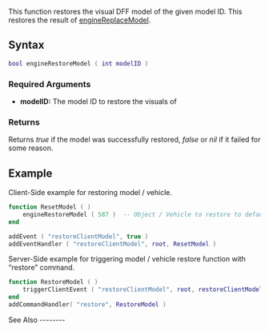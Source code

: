 This function restores the visual DFF model of the given model ID. This restores the result of [engineReplaceModel](/docs/enginereplacemodel.md "wikilink").

Syntax
------

``` lua
bool engineRestoreModel ( int modelID )
```

### Required Arguments

-   **modelID:** The model ID to restore the visuals of

### Returns

Returns *true* if the model was successfully restored, *false* or *nil* if it failed for some reason.

Example
-------

<section name="Client" class="client" show="true">
Client-Side example for restoring model / vehicle.

``` lua
function ResetModel ( )
    engineRestoreModel ( 587 )  -- Object / Vehicle to restore to default GTA one.
end

addEvent ( "restoreClientModel", true )
addEventHandler ( "restoreClientModel", root, ResetModel )
```

</section>
<section name="Server" class="server" show="true">
Server-Side example for triggering model / vehicle restore function with “restore” command.

``` lua
function RestoreModel ( )
    triggerClientEvent ( "restoreClientModel", root, restoreClientModel )
end
addCommandHandler( "restore", RestoreModel )
```

</section>
See Also
--------
